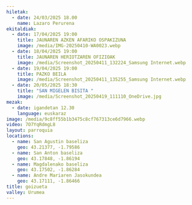 ```yaml
---
hiletak:
  - date: 24/03/2025 18.00
    name: Lazaro Perurena
ekitaldiak:
  - date: 17/04/2025 19:00
    title: JAUNAREN AZKEN AFARIKO OSPAKIZUNA
    image: /media/IMG-20250410-WA0023.webp
  - date: 18/04/2025 19:00
    title: JAUNAREN HERIOTZAREN OFIZIOAK
    image: /media/Screenshot_20250411_132224_Samsung Internet.webp
  - date: 19/04/2025 19:00
    title: PAZKO BEILA
    image: /media/Screenshot_20250411_135255_Samsung Internet.webp
  - date: 20/05/2025 18:30
    title: "SAN MIGELEN BISITA "
    image: /media/Screenshot_20250419_111110_OneDrive.jpg
mezak:
  - date: igandetan 12.30
    language: euskaraz
image: /media/9c8ff55b1b3475c8cf767313ce6d7966.webp
video: 7O7YqRdmgL8
layout: parroquia
locations:
  - name: San Agustin baseliza
    geo: 43.21377, -1.79586
  - name: San Anton baseliza
    geo: 43.17848, -1.86194
  - name: Magdalenako baseliza
    geo: 43.17502, -1.86284
  - name: Andre Mariaren Jasokundea
    geo: 43.17111, -1.86466
title: goizueta
valley: Urumea
---
```

